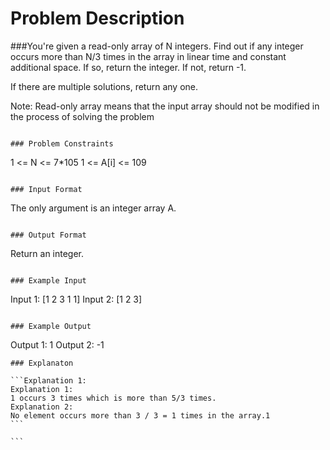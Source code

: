 # Problem Description

###You're given a read-only array of N integers. Find out if any integer occurs more than N/3 times in the array in linear time and constant additional space.
If so, return the integer. If not, return -1.

If there are multiple solutions, return any one.

Note: Read-only array means that the input array should not be modified in the process of solving the problem

```

### Problem Constraints

```

1 <= N <= 7\*105
1 <= A[i] <= 109

```

### Input Format

```

The only argument is an integer array A.

```

### Output Format

```

Return an integer.

```

### Example Input

```

Input 1:
[1 2 3 1 1]
Input 2:
[1 2 3]

```

### Example Output

```

Output 1:
1
Output 2:
-1

````
### Explanaton

```Explanation 1:
Explanation 1:
1 occurs 3 times which is more than 5/3 times.
Explanation 2:
No element occurs more than 3 / 3 = 1 times in the array.1
```

```
````
